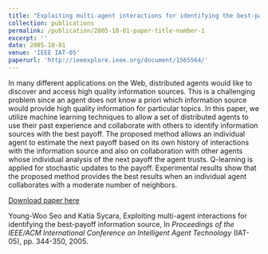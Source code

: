 ```yaml
---
title: "Exploiting multi-agent interactions for identifying the best-payoff information source"
collection: publications
permalink: /publication/2005-10-01-paper-title-number-1
excerpt: ''
date: 2005-10-01
venue: 'IEEE IAT-05'
paperurl: 'http://ieeexplore.ieee.org/document/1565564/'
---
```

In many different applications on the Web, distributed agents would like to discover and access high quality information sources. This is a challenging problem since an agent does not know a priori which information source would provide high quality information for particular topics. In this paper, we utilize machine learning techniques to allow a set of distributed agents to use their past experience and collaborate with others to identify information sources with the best payoff. The proposed method allows an individual agent to estimate the next payoff based on its own history of interactions with the information source and also on collaboration with other agents whose individual analysis of the next payoff the agent trusts. Q-learning is applied for stochastic updates to the payoff. Experimental results show that the proposed method provides the best results when an individual agent collaborates with a moderate number of neighbors.

[Download paper here](http://ieeexplore.ieee.org/document/1565564/)

Young-Woo Seo and Katia Sycara, Exploiting multi-agent interactions for identifying the best-payoff information source, In <i>Proceedings of the IEEE/ACM International Conference on Intelligent Agent Technology</i> (IAT-05), pp. 344-350, 2005. 